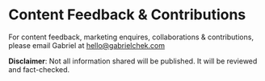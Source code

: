 # Content Feedback & Contributions

For content feedback, marketing enquires, collaborations & contributions, please email Gabriel at hello@gabrielchek.com

**Disclaimer**: Not all information shared will be published. It will be reviewed and fact-checked.
